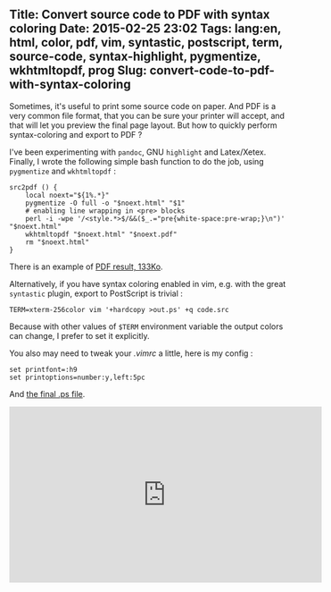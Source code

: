 Title: Convert source code to PDF with syntax coloring
Date: 2015-02-25 23:02
Tags: lang:en, html, color, pdf, vim, syntastic, postscript, term, source-code, syntax-highlight, pygmentize, wkhtmltopdf, prog
Slug: convert-code-to-pdf-with-syntax-coloring
---
Sometimes, it's useful to print some source code on paper. And PDF is a very common file format, that you can be sure your printer will accept, and that will let you preview the final page layout.
But how to quickly perform syntax-coloring and export to PDF ?

I've been experimenting with `pandoc`, GNU `highlight` and Latex/Xetex. Finally, I wrote the following simple bash function to do the job, using `pygmentize` and `wkhtmltopdf` :

```
src2pdf () {
    local noext="${1%.*}"
    pygmentize -O full -o "$noext.html" "$1"
    # enabling line wrapping in <pre> blocks
    perl -i -wpe '/<style.*>$/&&($_.="pre{white-space:pre-wrap;}\n")' "$noext.html"
    wkhtmltopdf "$noext.html" "$noext.pdf"
    rm "$noext.html"
}
```

There is an example of [PDF result, 133Ko](/lucas/blog/images/2015/Fev/UnixUsefulCmds.pdf).

Alternatively, if you have syntax coloring enabled in vim, e.g. with the great `syntastic` plugin, export to PostScript is trivial :

```
TERM=xterm-256color vim '+hardcopy >out.ps' +q code.src
```

Because with other values of `$TERM` environment variable the output colors can change, I prefer to set it explicitly.

You also may need to tweak your _.vimrc_ a little, here is my config :
```
set printfont=:h9
set printoptions=number:y,left:5pc
```

And [the final .ps file](/lucas/blog/images/2015/Fev/UnixUsefulCmds.ps).

<iframe width="560" height="315" src="https://www.youtube.com/embed/wudV1c9jLKM" frameborder="0" allowfullscreen></iframe>
